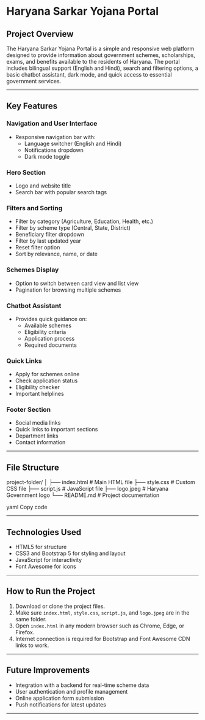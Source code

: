 # Haryana Sarkar Yojana Portal  

## Project Overview  
The Haryana Sarkar Yojana Portal is a simple and responsive web platform designed to provide information about government schemes, scholarships, exams, and benefits available to the residents of Haryana. The portal includes bilingual support (English and Hindi), search and filtering options, a basic chatbot assistant, dark mode, and quick access to essential government services.  

---

## Key Features  

### Navigation and User Interface  
- Responsive navigation bar with:
  - Language switcher (English and Hindi)  
  - Notifications dropdown  
  - Dark mode toggle  

### Hero Section  
- Logo and website title  
- Search bar with popular search tags  

### Filters and Sorting  
- Filter by category (Agriculture, Education, Health, etc.)  
- Filter by scheme type (Central, State, District)  
- Beneficiary filter dropdown  
- Filter by last updated year  
- Reset filter option  
- Sort by relevance, name, or date  

### Schemes Display  
- Option to switch between card view and list view  
- Pagination for browsing multiple schemes  

### Chatbot Assistant  
- Provides quick guidance on:  
  - Available schemes  
  - Eligibility criteria  
  - Application process  
  - Required documents  

### Quick Links  
- Apply for schemes online  
- Check application status  
- Eligibility checker  
- Important helplines  

### Footer Section  
- Social media links  
- Quick links to important sections  
- Department links  
- Contact information  

---

## File Structure  
project-folder/
│
├── index.html # Main HTML file
├── style.css # Custom CSS file
├── script.js # JavaScript file
├── logo.jpeg # Haryana Government logo
└── README.md # Project documentation

yaml
Copy code

---

## Technologies Used  
- HTML5 for structure  
- CSS3 and Bootstrap 5 for styling and layout  
- JavaScript for interactivity  
- Font Awesome for icons  

---

## How to Run the Project  
1. Download or clone the project files.  
2. Make sure `index.html`, `style.css`, `script.js`, and `logo.jpeg` are in the same folder.  
3. Open `index.html` in any modern browser such as Chrome, Edge, or Firefox.  
4. Internet connection is required for Bootstrap and Font Awesome CDN links to work.  

---

## Future Improvements  
- Integration with a backend for real-time scheme data  
- User authentication and profile management  
- Online application form submission  
- Push notifications for latest updates  
 

---
